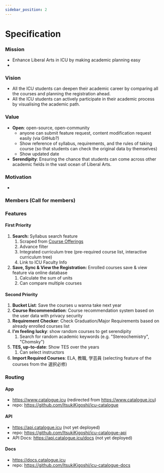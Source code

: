 ```yaml
---
sidebar_position: 2
---
```


# Specification

### Mission

- Enhance Liberal Arts in ICU by making academic planning easy
-

### Vision

- All the ICU students can deepen their academic career by comparing all the courses and planning the registration ahead.
- All the ICU students can actively participate in their academic process by visualising the academic path.

### Value

- **Open**: open-source, open-community
  - anyone can submit feature request, content modification request easily (via GitHub?)
  - Show reference of syllabus, requirements, and the rules of taking course (so that students can check the original data by themselves)
  - Show updated date
- **Serendipity**: Ensuring the chance that students can come across other academic fields in the vast ocean of Liberal Arts.

### Motivation

-

### Members (Call for members)

### Features

#### First Priority

1. **Search:** Syllabus search feature
   1. Scraped from [Course Offerings](https://campus.icu.ac.jp/icumap/ehb/SearchCO.aspx)
   2. Advance filter
   3. Integrated curriculum tree (pre-required course list, interactive curriculum tree)
   4. Link to ICU Faculty Info
2. **Save, Sync & View the Registration:** Enrolled courses save & view feature via online database
   1. Calculate the sum of units
   2. Can compare multiple courses

#### Second Priority

1. **Bucket List**: Save the courses u wanna take next year
2. **Course Recommendation**: Course recommendation system based on the user data with privacy security
3. **Requirement Checker**: Check Graduation/Major Requirements based on already enrolled courses list
4. **I'm feeling lucky**: show random courses to get serendipity
   1. Search for random academic keywords (e.g. "Stereochemistry", "Chomsky")
5. **TES, up-to-date**: Show TES over the years
   1. Can select instructors
6. **Import Required Courses**: ELA, 教職, 学芸員 (selecting feature of the courses from the 選択必修)

### Routing

#### App

- https://www.catalogue.icu (redirected from https://www.catalogue.icu)
- repo: https://github.com/ItsukiKigoshi/icu-catalogue

#### API

- https://api.catalogue.icu (not yet deployed)
- repo: https://github.com/ItsukiKigoshi/icu-catalogue-api
- API Docs: https://api.catalogue.icu/docs (not yet deployed)

#### Docs

- https://docs.catalogue.icu
- repo: https://github.com/ItsukiKigoshi/icu-catalogue-docs
